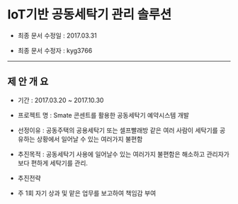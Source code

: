 # IoT기반 공동세탁기 관리 솔루션

+ 최종 문서 수정일 : 2017.03.31

+ 최종 문서 수정자 : kyg3766

---

## 제 안 개 요

+ 기간 : 2017.03.20 ~ 2017.10.30

+ 프로젝트 명 : Smate 콘센트를 활용한 공동세탁기 예약시스템 개발

+ 선정이유 : 공동주택의 공용세탁기 또는 셀프빨래방 같은 여러 사람이 세탁기를 공유하는 상황에서 일어날 수 있는 여러가지 불편함

+ 추진목적 : 공동세탁기 사용에 일어날수 있는 여러가지 불편함은 해소하고 관리자가 보다 편하게 세탁기를 관리.

+ 추진전략
 + 주 1회 자기 상과 및 맡은 업무를 보고하여 책임감 부여
